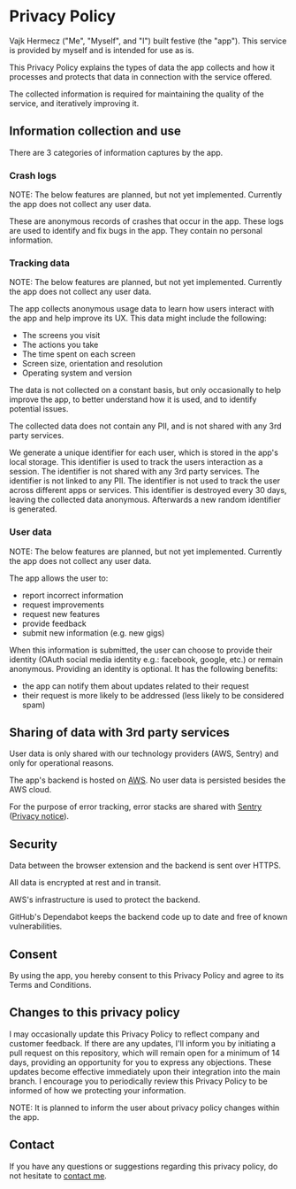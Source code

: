 # Privacy Policy

Vajk Hermecz ("Me", "Myself", and "I") built festive (the "app"). This service is provided by myself and is intended for use as is.

This Privacy Policy explains the types of data the app collects and how it processes and protects that data in connection with the service offered.

The collected information is required for maintaining the quality of the service, and iteratively improving it.

## Information collection and use

There are 3 categories of information captures by the app.

### Crash logs

NOTE: The below features are planned, but not yet implemented. Currently the app does not collect any user data.

These are anonymous records of crashes that occur in the app. These logs are used to identify and fix bugs in the app.
They contain no personal information.

### Tracking data

NOTE: The below features are planned, but not yet implemented. Currently the app does not collect any user data.

The app collects anonymous usage data to learn how users interact with the app and help improve its UX. This data might include the following:

- The screens you visit
- The actions you take
- The time spent on each screen
- Screen size, orientation and resolution
- Operating system and version

The data is not collected on a constant basis, but only occasionally to help improve the app, to better understand how it is used, and to identify potential issues.

The collected data does not contain any PII, and is not shared with any 3rd party services.

We generate a unique identifier for each user, which is stored in the app's local storage. This identifier is used to track the users interaction as a session. The identifier is not shared with any 3rd party services. The identifier is not linked to any PII. The identifier is not used to track the user across different apps or services. This identifier is destroyed every 30 days, leaving the collected data anonymous. Afterwards a new random identifier is generated.   

### User data

NOTE: The below features are planned, but not yet implemented. Currently the app does not collect any user data.

The app allows the user to:
- report incorrect information
- request improvements
- request new features
- provide feedback
- submit new information (e.g. new gigs)

When this information is submitted, the user can choose to provide their identity (OAuth social media identity e.g.: facebook, google, etc.) or remain anonymous. Providing an identity is optional. It has the following benefits:

- the app can notify them about updates related to their request
- their request is more likely to be addressed (less likely to be considered spam)

## Sharing of data with 3rd party services

User data is only shared with our technology providers (AWS, Sentry) and only for operational reasons. 

The app's backend is hosted on [AWS](http://aws.amazon.com/console/). No user data is persisted besides the AWS cloud.

For the purpose of error tracking, error stacks are shared with [Sentry](https://sentry.io/) ([Privacy notice](https://sentry.io/privacy/)).

## Security

Data between the browser extension and the backend is sent over HTTPS.

All data is encrypted at rest and in transit.

AWS's infrastructure is used to protect the backend.

GitHub's Dependabot keeps the backend code up to date and free of known vulnerabilities.

## Consent

By using the app, you hereby consent to this Privacy Policy and agree to its Terms and Conditions.

## Changes to this privacy policy

I may occasionally update this Privacy Policy to reflect company and customer feedback. If there are any updates, I'll inform you by initiating a pull request on this repository, which will remain open for a minimum of 14 days, providing an opportunity for you to express any objections. These updates become effective immediately upon their integration into the main branch. I encourage you to periodically review this Privacy Policy to be informed of how we protecting your information.

NOTE: It is planned to inform the user about privacy policy changes within the app.

## Contact

If you have any questions or suggestions regarding this privacy policy, do not hesitate to [contact me](https://github.com/vhermecz/festime).
